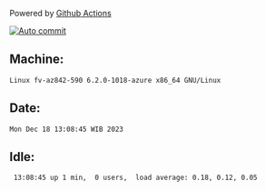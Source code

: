 Powered by [Github Actions](https://github.com/features/actions)

[![Auto commit](https://github.com/hiage/workstation/workflows/Auto%20commit/badge.svg)](https://github.com/hiage/workstation/actions?query=workflow%3A%22Auto+commit%22)

## Machine:
```
Linux fv-az842-590 6.2.0-1018-azure x86_64 GNU/Linux
```
## Date:
```
Mon Dec 18 13:08:45 WIB 2023
```
## Idle:
```
 13:08:45 up 1 min,  0 users,  load average: 0.18, 0.12, 0.05
```
